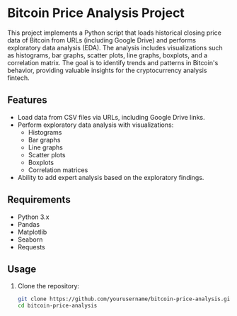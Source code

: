 # Bitcoin Price Analysis Project

This project implements a Python script that loads historical closing price data of Bitcoin from URLs (including Google Drive) and performs exploratory data analysis (EDA). The analysis includes visualizations such as histograms, bar graphs, scatter plots, line graphs, boxplots, and a correlation matrix. The goal is to identify trends and patterns in Bitcoin's behavior, providing valuable insights for the cryptocurrency analysis fintech.

## Features

- Load data from CSV files via URLs, including Google Drive links.
- Perform exploratory data analysis with visualizations:
  - Histograms
  - Bar graphs
  - Line graphs
  - Scatter plots
  - Boxplots
  - Correlation matrices
- Ability to add expert analysis based on the exploratory findings.

## Requirements

- Python 3.x
- Pandas
- Matplotlib
- Seaborn
- Requests

## Usage

1. Clone the repository:
   ```bash
   git clone https://github.com/yourusername/bitcoin-price-analysis.git
   cd bitcoin-price-analysis

